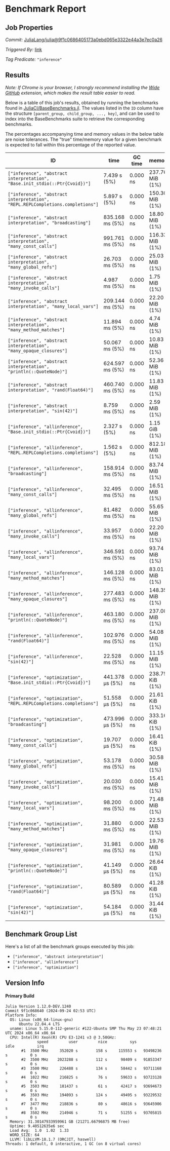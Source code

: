 # Benchmark Report

## Job Properties

*Commit:* [JuliaLang/julia@9f1c0686405173a0ebd065e3322e44a3e7ec0a26](https://github.com/JuliaLang/julia/commit/9f1c0686405173a0ebd065e3322e44a3e7ec0a26)

*Triggered By:* [link](https://github.com/JuliaLang/julia/commit/9f1c0686405173a0ebd065e3322e44a3e7ec0a26#commitcomment-147259341)

*Tag Predicate:* `"inference"`

## Results

*Note: If Chrome is your browser, I strongly recommend installing the [Wide GitHub](https://chrome.google.com/webstore/detail/wide-github/kaalofacklcidaampbokdplbklpeldpj?hl=en)
extension, which makes the result table easier to read.*

Below is a table of this job's results, obtained by running the benchmarks found in
[JuliaCI/BaseBenchmarks.jl](https://github.com/JuliaCI/BaseBenchmarks.jl). The values
listed in the `ID` column have the structure `[parent_group, child_group, ..., key]`,
and can be used to index into the BaseBenchmarks suite to retrieve the corresponding
benchmarks.

The percentages accompanying time and memory values in the below table are noise tolerances. The "true"
time/memory value for a given benchmark is expected to fall within this percentage of the reported value.

| ID | time | GC time | memory | allocations |
|----|------|---------|--------|-------------|
| `["inference", "abstract interpretation", "Base.init_stdio(::Ptr{Cvoid})"]` | 7.439 s (5%) | 0.000 ns | 237.76 MiB (1%) | 4731006 |
| `["inference", "abstract interpretation", "REPL.REPLCompletions.completions"]` | 5.897 s (5%) | 0.000 ns | 150.30 MiB (1%) | 3032785 |
| `["inference", "abstract interpretation", "broadcasting"]` | 835.168 ms (5%) | 0.000 ns | 18.80 MiB (1%) | 388504 |
| `["inference", "abstract interpretation", "many_const_calls"]` | 991.761 ms (5%) | 0.000 ns | 116.33 MiB (1%) | 2579347 |
| `["inference", "abstract interpretation", "many_global_refs"]` | 26.703 ms (5%) | 0.000 ns | 25.03 MiB (1%) | 549356 |
| `["inference", "abstract interpretation", "many_invoke_calls"]` | 4.987 ms (5%) | 0.000 ns | 1.75 MiB (1%) | 37141 |
| `["inference", "abstract interpretation", "many_local_vars"]` | 209.144 ms (5%) | 0.000 ns | 22.20 MiB (1%) | 467493 |
| `["inference", "abstract interpretation", "many_method_matches"]` | 11.894 ms (5%) | 0.000 ns | 4.74 MiB (1%) | 100712 |
| `["inference", "abstract interpretation", "many_opaque_closures"]` | 50.067 ms (5%) | 0.000 ns | 10.83 MiB (1%) | 234964 |
| `["inference", "abstract interpretation", "println(::QuoteNode)"]` | 624.597 ms (5%) | 0.000 ns | 52.36 MiB (1%) | 1020687 |
| `["inference", "abstract interpretation", "rand(Float64)"]` | 460.740 ms (5%) | 0.000 ns | 11.83 MiB (1%) | 243730 |
| `["inference", "abstract interpretation", "sin(42)"]` | 8.759 ms (5%) | 0.000 ns | 2.59 MiB (1%) | 53822 |
| `["inference", "allinference", "Base.init_stdio(::Ptr{Cvoid})"]` | 2.327 s (5%) | 0.000 ns | 1.15 GiB (1%) | 22570740 |
| `["inference", "allinference", "REPL.REPLCompletions.completions"]` | 1.562 s (5%) | 0.000 ns | 812.18 MiB (1%) | 15662634 |
| `["inference", "allinference", "broadcasting"]` | 158.914 ms (5%) | 0.000 ns | 83.74 MiB (1%) | 1634695 |
| `["inference", "allinference", "many_const_calls"]` | 32.495 ms (5%) | 0.000 ns | 16.51 MiB (1%) | 343451 |
| `["inference", "allinference", "many_global_refs"]` | 81.482 ms (5%) | 0.000 ns | 55.65 MiB (1%) | 1519666 |
| `["inference", "allinference", "many_invoke_calls"]` | 33.957 ms (5%) | 0.000 ns | 22.20 MiB (1%) | 472876 |
| `["inference", "allinference", "many_local_vars"]` | 346.591 ms (5%) | 0.000 ns | 93.74 MiB (1%) | 2205284 |
| `["inference", "allinference", "many_method_matches"]` | 146.128 ms (5%) | 0.000 ns | 83.01 MiB (1%) | 1723562 |
| `["inference", "allinference", "many_opaque_closures"]` | 277.483 ms (5%) | 0.000 ns | 148.35 MiB (1%) | 2884693 |
| `["inference", "allinference", "println(::QuoteNode)"]` | 463.180 ms (5%) | 0.000 ns | 237.08 MiB (1%) | 4581974 |
| `["inference", "allinference", "rand(Float64)"]` | 102.976 ms (5%) | 0.000 ns | 54.08 MiB (1%) | 1081088 |
| `["inference", "allinference", "sin(42)"]` | 22.528 ms (5%) | 0.000 ns | 11.15 MiB (1%) | 235717 |
| `["inference", "optimization", "Base.init_stdio(::Ptr{Cvoid})"]` | 441.378 μs (5%) | 0.000 ns | 238.75 KiB (1%) | 4358 |
| `["inference", "optimization", "REPL.REPLCompletions.completions"]` | 51.558 μs (5%) | 0.000 ns | 21.61 KiB (1%) | 434 |
| `["inference", "optimization", "broadcasting"]` | 473.996 μs (5%) | 0.000 ns | 333.16 KiB (1%) | 4962 |
| `["inference", "optimization", "many_const_calls"]` | 19.707 μs (5%) | 0.000 ns | 16.41 KiB (1%) | 337 |
| `["inference", "optimization", "many_global_refs"]` | 53.178 ms (5%) | 0.000 ns | 30.58 MiB (1%) | 970308 |
| `["inference", "optimization", "many_invoke_calls"]` | 20.030 ms (5%) | 0.000 ns | 15.41 MiB (1%) | 335301 |
| `["inference", "optimization", "many_local_vars"]` | 98.200 ms (5%) | 0.000 ns | 71.48 MiB (1%) | 1737380 |
| `["inference", "optimization", "many_method_matches"]` | 31.880 ms (5%) | 0.000 ns | 22.53 MiB (1%) | 497507 |
| `["inference", "optimization", "many_opaque_closures"]` | 31.981 ms (5%) | 0.000 ns | 19.76 MiB (1%) | 467906 |
| `["inference", "optimization", "println(::QuoteNode)"]` | 41.149 μs (5%) | 0.000 ns | 26.64 KiB (1%) | 547 |
| `["inference", "optimization", "rand(Float64)"]` | 80.589 μs (5%) | 0.000 ns | 41.28 KiB (1%) | 985 |
| `["inference", "optimization", "sin(42)"]` | 54.184 μs (5%) | 0.000 ns | 31.44 KiB (1%) | 623 |

## Benchmark Group List

Here's a list of all the benchmark groups executed by this job:

- `["inference", "abstract interpretation"]`
- `["inference", "allinference"]`
- `["inference", "optimization"]`

## Version Info

#### Primary Build

```
Julia Version 1.12.0-DEV.1240
Commit 9f1c068640 (2024-09-24 02:53 UTC)
Platform Info:
  OS: Linux (x86_64-linux-gnu)
      Ubuntu 22.04.4 LTS
  uname: Linux 5.15.0-112-generic #122-Ubuntu SMP Thu May 23 07:48:21 UTC 2024 x86_64 x86_64
  CPU: Intel(R) Xeon(R) CPU E3-1241 v3 @ 3.50GHz: 
              speed         user         nice          sys         idle          irq
       #1  3500 MHz     352020 s        158 s     115553 s   93498236 s          0 s
       #2  3500 MHz    2023288 s        112 s      98409 s   91853347 s          0 s
       #3  3500 MHz     226488 s        134 s      58442 s   93711168 s          0 s
       #4  1022 MHz     216825 s         76 s      59633 s   93723128 s          0 s
       #5  3503 MHz     181437 s         61 s      42417 s   93694673 s          0 s
       #6  3503 MHz     194093 s        124 s      49495 s   93229532 s          0 s
       #7  3477 MHz     218836 s         80 s      48616 s   93645906 s          0 s
       #8  3502 MHz     214946 s         71 s      51255 s   93705815 s          0 s
  Memory: 31.30147933959961 GB (21271.66796875 MB free)
  Uptime: 9.40512635e6 sec
  Load Avg:  1.0  1.02  1.33
  WORD_SIZE: 64
  LLVM: libLLVM-18.1.7 (ORCJIT, haswell)
Threads: 1 default, 0 interactive, 1 GC (on 8 virtual cores)

```
